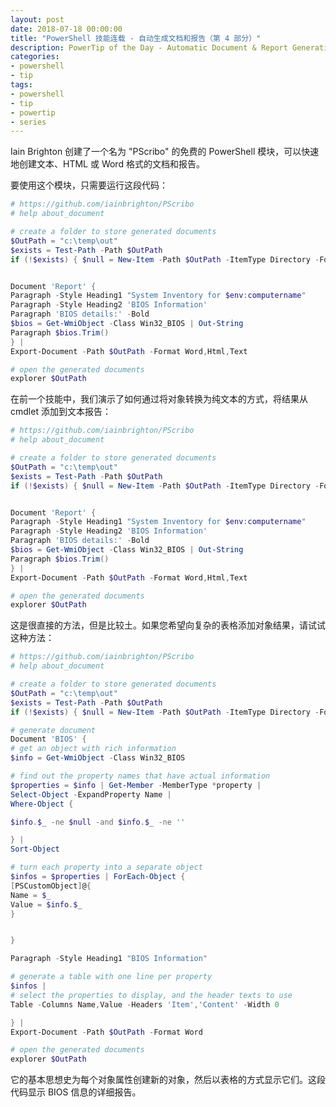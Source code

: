 ```yaml
---
layout: post
date: 2018-07-18 00:00:00
title: "PowerShell 技能连载 - 自动生成文档和报告（第 4 部分）"
description: PowerTip of the Day - Automatic Document & Report Generation (Part 5)
categories:
- powershell
- tip
tags:
- powershell
- tip
- powertip
- series
---
```

Iain Brighton 创建了一个名为 "PScribo" 的免费的 PowerShell 模块，可以快速地创建文本、HTML 或 Word 格式的文档和报告。

要使用这个模块，只需要运行这段代码：

```powershell
# https://github.com/iainbrighton/PScribo
# help about_document

# create a folder to store generated documents
$OutPath = "c:\temp\out"
$exists = Test-Path -Path $OutPath
if (!$exists) { $null = New-Item -Path $OutPath -ItemType Directory -Force }


Document 'Report' {
Paragraph -Style Heading1 "System Inventory for $env:computername"
Paragraph -Style Heading2 'BIOS Information'
Paragraph 'BIOS details:' -Bold
$bios = Get-WmiObject -Class Win32_BIOS | Out-String
Paragraph $bios.Trim()
} |
Export-Document -Path $OutPath -Format Word,Html,Text

# open the generated documents
explorer $OutPath
```

在前一个技能中，我们演示了如何通过将对象转换为纯文本的方式，将结果从 cmdlet 添加到文本报告：

```powershell
# https://github.com/iainbrighton/PScribo
# help about_document

# create a folder to store generated documents
$OutPath = "c:\temp\out"
$exists = Test-Path -Path $OutPath
if (!$exists) { $null = New-Item -Path $OutPath -ItemType Directory -Force }


Document 'Report' {
Paragraph -Style Heading1 "System Inventory for $env:computername"
Paragraph -Style Heading2 'BIOS Information'
Paragraph 'BIOS details:' -Bold
$bios = Get-WmiObject -Class Win32_BIOS | Out-String
Paragraph $bios.Trim()
} |
Export-Document -Path $OutPath -Format Word,Html,Text

# open the generated documents
explorer $OutPath
```

这是很直接的方法，但是比较土。如果您希望向复杂的表格添加对象结果，请试试这种方法：

```powershell
# https://github.com/iainbrighton/PScribo
# help about_document

# create a folder to store generated documents
$OutPath = "c:\temp\out"
$exists = Test-Path -Path $OutPath
if (!$exists) { $null = New-Item -Path $OutPath -ItemType Directory -Force }

# generate document
Document 'BIOS' {
# get an object with rich information
$info = Get-WmiObject -Class Win32_BIOS

# find out the property names that have actual information
$properties = $info | Get-Member -MemberType *property |
Select-Object -ExpandProperty Name |
Where-Object {

$info.$_ -ne $null -and $info.$_ -ne ''

} |
Sort-Object

# turn each property into a separate object
$infos = $properties | ForEach-Object {
[PSCustomObject]@{
Name = $_
Value = $info.$_
}


}

Paragraph -Style Heading1 "BIOS Information"

# generate a table with one line per property
$infos |
# select the properties to display, and the header texts to use
Table -Columns Name,Value -Headers 'Item','Content' -Width 0

} |
Export-Document -Path $OutPath -Format Word

# open the generated documents
explorer $OutPath
```

它的基本思想史为每个对象属性创建新的对象，然后以表格的方式显示它们。这段代码显示 BIOS 信息的详细报告。

<!--本文国际来源：[Automatic Document & Report Generation (Part 5)](http://community.idera.com/powershell/powertips/b/tips/posts/automatic-document-report-generation-part-5)-->
